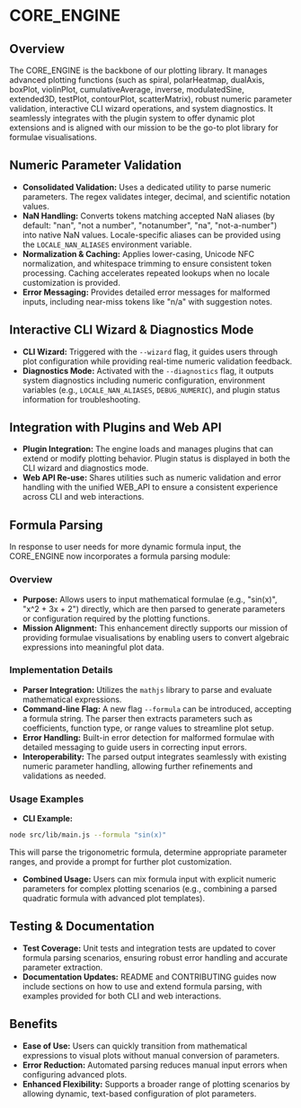 # CORE_ENGINE

## Overview
The CORE_ENGINE is the backbone of our plotting library. It manages advanced plotting functions (such as spiral, polarHeatmap, dualAxis, boxPlot, violinPlot, cumulativeAverage, inverse, modulatedSine, extended3D, testPlot, contourPlot, scatterMatrix), robust numeric parameter validation, interactive CLI wizard operations, and system diagnostics. It seamlessly integrates with the plugin system to offer dynamic plot extensions and is aligned with our mission to be the go-to plot library for formulae visualisations.

## Numeric Parameter Validation
- **Consolidated Validation:** Uses a dedicated utility to parse numeric parameters. The regex validates integer, decimal, and scientific notation values.
- **NaN Handling:** Converts tokens matching accepted NaN aliases (by default: "nan", "not a number", "notanumber", "na", "not-a-number") into native NaN values. Locale-specific aliases can be provided using the `LOCALE_NAN_ALIASES` environment variable.
- **Normalization & Caching:** Applies lower-casing, Unicode NFC normalization, and whitespace trimming to ensure consistent token processing. Caching accelerates repeated lookups when no locale customization is provided.
- **Error Messaging:** Provides detailed error messages for malformed inputs, including near-miss tokens like "n/a" with suggestion notes.

## Interactive CLI Wizard & Diagnostics Mode
- **CLI Wizard:** Triggered with the `--wizard` flag, it guides users through plot configuration while providing real-time numeric validation feedback.
- **Diagnostics Mode:** Activated with the `--diagnostics` flag, it outputs system diagnostics including numeric configuration, environment variables (e.g., `LOCALE_NAN_ALIASES`, `DEBUG_NUMERIC`), and plugin status information for troubleshooting.

## Integration with Plugins and Web API
- **Plugin Integration:** The engine loads and manages plugins that can extend or modify plotting behavior. Plugin status is displayed in both the CLI wizard and diagnostics mode.
- **Web API Re-use:** Shares utilities such as numeric validation and error handling with the unified WEB_API to ensure a consistent experience across CLI and web interactions.

## Formula Parsing
In response to user needs for more dynamic formula input, the CORE_ENGINE now incorporates a formula parsing module:

### Overview
- **Purpose:** Allows users to input mathematical formulae (e.g., "sin(x)", "x^2 + 3x + 2") directly, which are then parsed to generate parameters or configuration required by the plotting functions.
- **Mission Alignment:** This enhancement directly supports our mission of providing formulae visualisations by enabling users to convert algebraic expressions into meaningful plot data.

### Implementation Details
- **Parser Integration:** Utilizes the `mathjs` library to parse and evaluate mathematical expressions.
- **Command-line Flag:** A new flag `--formula` can be introduced, accepting a formula string. The parser then extracts parameters such as coefficients, function type, or range values to streamline plot setup.
- **Error Handling:** Built-in error detection for malformed formulae with detailed messaging to guide users in correcting input errors.
- **Interoperability:** The parsed output integrates seamlessly with existing numeric parameter handling, allowing further refinements and validations as needed.

### Usage Examples
- **CLI Example:** 
```bash
node src/lib/main.js --formula "sin(x)" 
```
This will parse the trigonometric formula, determine appropriate parameter ranges, and provide a prompt for further plot customization.

- **Combined Usage:** Users can mix formula input with explicit numeric parameters for complex plotting scenarios (e.g., combining a parsed quadratic formula with advanced plot templates).

## Testing & Documentation
- **Test Coverage:** Unit tests and integration tests are updated to cover formula parsing scenarios, ensuring robust error handling and accurate parameter extraction.
- **Documentation Updates:** README and CONTRIBUTING guides now include sections on how to use and extend formula parsing, with examples provided for both CLI and web interactions.

## Benefits
- **Ease of Use:** Users can quickly transition from mathematical expressions to visual plots without manual conversion of parameters.
- **Error Reduction:** Automated parsing reduces manual input errors when configuring advanced plots.
- **Enhanced Flexibility:** Supports a broader range of plotting scenarios by allowing dynamic, text-based configuration of plot parameters.
